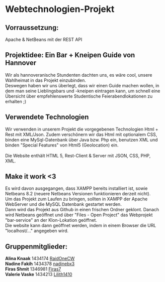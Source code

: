 # Webtechnologien-Projekt 

## Vorraussetzung: 
Apache & NetBeans mit der REST API<br>

## Projektidee: Ein Bar + Kneipen Guide von Hannover

<p>Wir als hannoveranische Stundenten dachten uns, es wäre cool, unsere Wahlheimat in das Projekt einzubinden. <br>
Deswegen haben wir uns überlegt, dass wir einen Guide machen wollen, in dem man seine Lieblingsbars und -kneipen eintragen kann, um schnell eine Übersicht über empfehlenswerte Studentische Feierabendlokationen zu erhalten ;) <br>
</p>

## Verwendete Technologien
<p>Wir verwenden in unserem Projekt die vorgegebenen Technologien Html + Rest mit XML/Json. Zudem verschönern wir das Html mit optionalem CSS, binden eine MySql-Datenbank über Java bzw. Php ein, benutzen XML und binden "Special Features" von Html5 (Geolocation) ein. <br>
<br>
Die Website enthält HTML 5, Rest-Client & Server mit JSON, CSS, PHP, XML. 
</p>

## Make it work <3 
<p> Es wird davon ausgegangen, dass XAMPP bereits installiert ist, sowie Netbeans 8.2 (neuere Netbeans Versionen funktionieren derzeit nicht). <br>
Um das Projekt zum Laufen zu bringen, sollten in XAMPP der Apache WebServer und die MySQL Datenbank gestartet werden. <br>
Dann wird das Projekt aus Github in einen frischen Ordner geklont. Danach wird Netbeans geöffnet und über "Files - Open Project" 
das Webprojekt "bar-service" an der Klon-Lokation geöffnet. <br>
Die website kann dann geöffnet werden, indem in einem Browser die URL "localhost/..." angegeben wird. 
</p>

## Gruppenmitglieder:  
**Alina Knaak** 		1434174			[RaidOneCW](https://github.com/raisonecw) <br>
**Nadine Fakih** 		1434378		[nadinebx3](https://github.com/nadinebx3)<br>
**Firas Shmit**			1346981		[Firas7](https://github.com/firas7)<br>
**Valerie Vaske**		1434213		[Lilith1410](https://github.com/lilith1410)<br>





